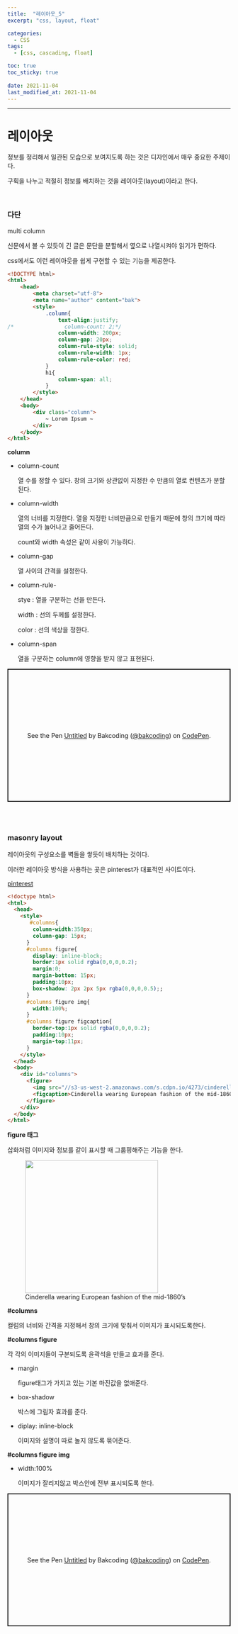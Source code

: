 ```yaml
---
title:  "레이아웃_5"
excerpt: "css, layout, float"

categories:
  - CSS
tags:
  - [css, cascading, float]

toc: true
toc_sticky: true
 
date: 2021-11-04 
last_modified_at: 2021-11-04
---  
```


***

<h1> 레이아웃  </h1>
정보를 정리해서 일관된 모습으로 보여지도록 하는 것은 디자인에서 매우 중요한 주제이다.  

구획을 나누고 적절히 정보를 배치하는 것을 레이아웃(layout)이라고 한다.  

<br>

### 다단  

multi column

신문에서 볼 수 있듯이 긴 글은 문단을 분할해서 옆으로 나열시켜야 읽기가 편하다.  

css에서도 이런 레이아웃을 쉽게 구현할 수 있는 기능을 제공한다.   

```html
<!DOCTYPE html>
<html>
    <head>
        <meta charset="utf-8">
        <meta name="author" content="bak">
        <style>
            .column{
                text-align:justify;
/*                column-count: 2;*/
                column-width: 200px;
                column-gap: 20px;
                column-rule-style: solid;
                column-rule-width: 1px;
                column-rule-color: red;
            }
            h1{
                column-span: all;
            }
        </style>
    </head>
    <body>
        <div class="column">
            ~ Lorem Ipsum ~
        </div>
    </body>
</html>
```

**column**  

* column-count

  열 수를 정할 수 있다. 창의 크기와 상관없이 지정한 수 만큼의 열로 컨텐츠가 분할된다.  

* column-width  

  열의 너비를 지정한다. 열을 지정한 너비만큼으로 만들기 때문에 창의 크기에 따라 열의 수가 늘어나고 줄어든다.  

  count와 width 속성은 같이 사용이 가능하다.  

* column-gap

  열 사이의 간격을 설정한다.  

* column-rule-
  
  stye : 열을 구분하는 선을 만든다.  

  width : 선의 두께를 설정한다.  

  color : 선의 색상을 정한다.  

* column-span  

  열을 구분하는 column에 영향을 받지 않고 표현된다.  

<p class="codepen" data-height="300" data-default-tab="html,result" data-slug-hash="VwzQeZr" data-user="bakcoding" style="height: 300px; box-sizing: border-box; display: flex; align-items: center; justify-content: center; border: 2px solid; margin: 1em 0; padding: 1em;">
  <span>See the Pen <a href="https://codepen.io/bakcoding/pen/VwzQeZr">
  Untitled</a> by Bakcoding (<a href="https://codepen.io/bakcoding">@bakcoding</a>)
  on <a href="https://codepen.io">CodePen</a>.</span>
</p>
<script async src="https://cpwebassets.codepen.io/assets/embed/ei.js"></script><br>


<br>

### masonry layout

레이아웃의 구성요소를 벽돌을 쌓듯이 배치하는 것이다.  

이러한 레이아웃 방식을 사용하는 곳은 pinterest가 대표적인 사이트이다.  

<a href="https://www.pinterest.co.kr/">pinterest</a><br>

```html
<!doctype html>
<html>
  <head>
    <style>
       #columns{
        column-width:350px;
        column-gap: 15px;
      }
      #columns figure{
        display: inline-block;
        border:1px solid rgba(0,0,0,0.2);
        margin:0;
        margin-bottom: 15px;
        padding:10px;
        box-shadow: 2px 2px 5px rgba(0,0,0,0.5);;
      }
      #columns figure img{
        width:100%;
      }
      #columns figure figcaption{
        border-top:1px solid rgba(0,0,0,0.2);
        padding:10px;
        margin-top:11px;
      }
    </style>
  </head>
  <body>
    <div id="columns">
      <figure>
        <img src="//s3-us-west-2.amazonaws.com/s.cdpn.io/4273/cinderella.jpg">
        <figcaption>Cinderella wearing European fashion of the mid-1860’s</figcaption>
      </figure>
    </div> 
  </body>
</html>
```

**figure 태그**  

삽화처럼 이미지와 정보를 같이 표시할 때 그룹핑해주는 기능을 한다.  

<figure>
    <img src="//s3-us-west-2.amazonaws.com/s.cdpn.io/4273/cinderella.jpg" width="300px">
    <figcaption>Cinderella wearing European fashion of the mid-1860’s</figcaption>
</figure>


**\#columns** 

  컬럼의 너비와 간격을 지정해서 창의 크기에 맞춰서 이미지가 표시되도록한다.  

**\#columns figure**  

각 각의 이미지들이 구분되도록 윤곽석을 만들고 효과를 준다.  

* margin

  figure태그가 가지고 있는 기본 마진값을 없애준다.  

* box-shadow  

  박스에 그림자 효과를 준다.  

* diplay: inline-block  

  이미지와 설명이 따로 놀지 않도록 묶어준다.  


**\#columns figure img**  

* width:100%

  이미지가 잘리지않고 박스안에 전부 표시되도록 한다.  

<p class="codepen" data-height="300" data-default-tab="html,result" data-slug-hash="jOLZWXq" data-user="bakcoding" style="height: 300px; box-sizing: border-box; display: flex; align-items: center; justify-content: center; border: 2px solid; margin: 1em 0; padding: 1em;">
  <span>See the Pen <a href="https://codepen.io/bakcoding/pen/jOLZWXq">
  Untitled</a> by Bakcoding (<a href="https://codepen.io/bakcoding">@bakcoding</a>)
  on <a href="https://codepen.io">CodePen</a>.</span>
</p>
<script async src="https://cpwebassets.codepen.io/assets/embed/ei.js"></script><br>
